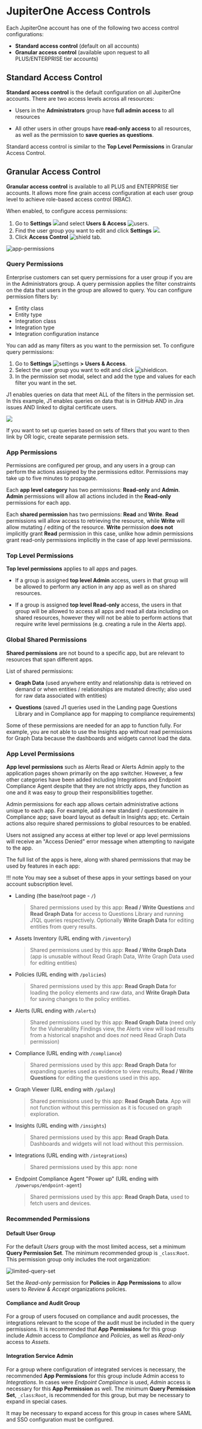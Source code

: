 # JupiterOne Access Controls

Each JupiterOne account has one of the following two access control
configurations:

- **Standard access control** (default on all accounts)
- **Granular access control** (available upon request to all PLUS/ENTERPRISE
  tier accounts)

## Standard Access Control

**Standard access control** is the default configuration on all JupiterOne
accounts. There are two access levels across all resources:

- Users in the **Administrators** group have **full admin access** to all
  resources

- All other users in other groups have **read-only access** to all
  resources, as well as the permission to **save queries as questions**.

Standard access control is similar to the **Top Level Permissions** in Granular Access Control.

## Granular Access Control

**Granular access control** is available to all PLUS and ENTERPRISE tier
accounts. It allows more fine grain access configuration at each user group
level to achieve role-based access control (RBAC).

When enabled, to configure access permissions:

1. Go to **Settings** ![](../assets/icons/gear.png)and select **Users & Access** ![users](../assets/icons/users.png).
2. Find the user group you want to edit and click **Settings** ![](../assets/icons/gear.png). 
3. Click  **Access Control** ![shield](../assets/icons/shield.png) tab.

  ![app-permissions](../assets/app-permissions.png)

### Query Permissions

Enterprise customers can set query permissions for a user group if you are in 
the Administrators group. A query permission applies the filter constraints on 
the data that users in the group are allowed to query. You can configure 
permission filters by:

- Entity class
- Entity type
- Integration class
- Integration type
- Integration configuration instance

You can add as many filters as you want to the permission set. To configure 
query permissions:

1. Go to **Settings** ![settings](../assets/icons/gear.png) **>** **Users & Access**.
2. Select the user group you want to edit and click ![shieldicon](../assets/icons/shield.png). 
3. In the permission set modal, select and add the type and values for each 
   filter you want in the set. 

J1 enables queries on data that meet ALL of the filters in the permission set. In this
example, J1 enables queries on data that is in GitHub AND in Jira issues AND linked to 
digital certificate users. 

![](../assets/user-edit-query-permiss.png)





If you want to set up queries based on sets of filters that you want to 
then link by OR logic, create separate permission sets.

### App Permissions

Permissions are configured per group, and any users in a group can
perform the actions assigned by the permissions editor.  Permissions may take up
to five minutes to propagate.

Each **app level category** has two permissions: **Read-only** and **Admin**.
**Admin** permissions will allow all actions included in the **Read-only**
permissions for each app.

Each **shared permission** has two permissions: **Read** and **Write**. **Read**
permissions will allow access to retrieving the resource, while **Write** will
allow mutating / editing of the resource. **Write** permission **does not**
implicitly grant **Read** permission in this case, unlike how admin permissions
grant read-only permissions implicitly in the case of app level permissions.

### Top Level Permissions

**Top level permissions** applies to all apps and pages.

- If a group is assigned **top level Admin** access, users in that group will be
  allowed to perform any action in any app as well as on shared resources.

- If a group is assigned **top level Read-only** access, the users in that group
  will be allowed to access all apps and read all data including on shared
  resources, however they will not be able to perform actions that require write
  level permissions (e.g. creating a rule in the Alerts app).

### Global Shared Permissions

**Shared permissions** are not bound to a specific app, but are relevant to
resources that span different apps.

List of shared permissions:

- **Graph Data** (used anywhere entity and relationship data is retrieved on
  demand or when entities / relationships are mutated directly; also used for
  raw data associated with entities)

- **Questions** (saved J1 queries used in the Landing page Questions Library and
  in Compliance app for mapping to compliance requirements)
  

Some of these permissions are needed for an app to function fully. For
example, you are not able to use the Insights app without read
permissions for Graph Data because the dashboards and widgets cannot load
the data.

### App Level Permissions

**App level permissions** such as Alerts Read or Alerts Admin apply to the
application pages shown primarily on the app switcher. However, a few other
categories have been added including Integrations and Endpoint Compliance Agent
despite that they are not strictly apps, they function as one and it was easy to
group their responsibilities together.

Admin permissions for each app allows certain administrative actions unique to
each app. For example, add a new standard / questionnaire in Compliance app;
save board layout as default in Insights app; etc. Certain actions also require
shared permissions to global resources to be enabled.

Users not assigned any access at either top level or app level permissions will
receive an "Access Denied" error message when attempting to navigate to the app.

The full list of the apps is here, along with shared permissions that may be
used by features in each app:

!!! note 
    You may see a subset of these apps in your settings based on your account subscription level.

- Landing (the base/root page - `/`)
  
  > Shared permissions used by this app: **Read / Write Questions** and
  > **Read Graph Data** for access to Questions Library and running J1QL queries
  > respectively. Optionally **Write Graph Data** for editing entities from
  > query results.

- Assets Inventory (URL ending with `/inventory`)
  
  > Shared permissions used by this app: **Read / Write Graph Data**
  > (app is unusable without Read Graph Data, Write Graph Data used for editing
  > entities)

- Policies (URL ending with `/policies`)
  
  > Shared permissions used by this app: **Read Graph Data** for loading the
  > policy elements and raw data, and **Write Graph Data** for saving changes to
  > the policy entities.

- Alerts (URL ending with `/alerts`)
  
  > Shared permissions used by this app: **Read Graph Data** (need only for the
  > Vulnerability Findings view, the Alerts view will load results from a
  > historical snapshot and does _not_ need Read Graph Data permission)

- Compliance (URL ending with `/compliance`)
  
  > Shared permissions used by this app: **Read Graph Data** for expanding
  > queries used as evidence to view results, **Read / Write Questions** for
  > editing the questions used in this app.

- Graph Viewer (URL ending with `/galaxy`)
  
  > Shared permissions used by this app: **Read Graph Data**. App will not
  > function without this permission as it is focused on graph exploration.

- Insights (URL ending with `/insights`)
  
  > Shared permissions used by this app: **Read Graph Data**. Dashboards and
  > widgets will not load without this permission.

- Integrations (URL ending with `/integrations`)

  > Shared permissions used by this app: none

- Endpoint Compliance Agent "Power up" (URL ending with `/powerups/endpoint-agent`)

  > Shared permissions used by this app: **Read Graph Data**, used to
  > fetch users and devices.

### Recommended Permissions

#### Default User Group

For the default _Users_ group with the most limited access, set a minimum **Query Permission Set**. The minimum recommended group 
is `_class`:`Root`. This permission group only includes the root organization:

![limited-query-set](../assets/j1acct-limited-query-set.png)

Set the _Read-only_ permission for **Policies** in **App Permissions** to allow users to _Review & Accept_ organizations policies.

#### Compliance and Audit Group

For a group of users focused on compliance and audit processes, the integrations relevant to the scope of the audit must be included 
in the query permissions. It is recommended that **App Permissions** for this group include _Admin_ access to _Compliance_ and _Policies_, 
as well as _Read-only_ access to _Assets_.

#### Integration Service Admin

For a group where configuration of integrated services is necessary, the recommended **App Permissions** for this group include Admin access to _Integrations_. In cases were _Endpoint Compliance_ is used, _Admin_ access is necessary for this **App Permission** as well. The minimum **Query Permission Set**, `_class`:`Root`, is recommended for this group, but may be necessary to expand in special cases.

It may be necessary to expand access for this group in cases where SAML and SSO configuration must be configured.

